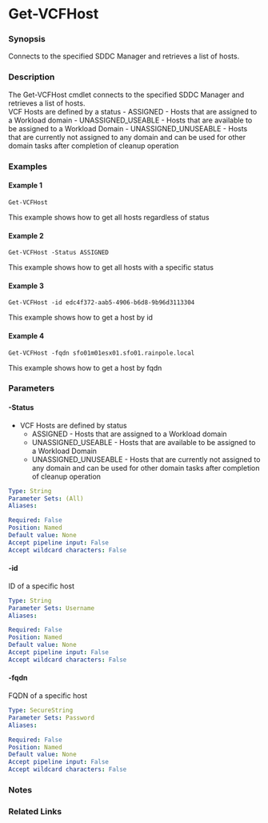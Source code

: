 # Get-VCFHost

### Synopsis
Connects to the specified SDDC Manager and retrieves a list of hosts.

### Description
The Get-VCFHost cmdlet connects to the specified SDDC Manager and retrieves a list of hosts.  
VCF Hosts are defined by a status
	- ASSIGNED - Hosts that are assigned to a Workload domain
	- UNASSIGNED_USEABLE - Hosts that are available to be assigned to a Workload Domain
	- UNASSIGNED_UNUSEABLE - Hosts that are currently not assigned to any domain and can be used for other domain tasks after completion of cleanup operation

### Examples
#### Example 1
```
Get-VCFHost
```
This example shows how to get all hosts regardless of status

#### Example 2
```
Get-VCFHost -Status ASSIGNED
```
This example shows how to get all hosts with a specific status

#### Example 3
```
Get-VCFHost -id edc4f372-aab5-4906-b6d8-9b96d3113304
```
This example shows how to get a host by id

#### Example 4
```
Get-VCFHost -fqdn sfo01m01esx01.sfo01.rainpole.local
```
This example shows how to get a host by fqdn

### Parameters

#### -Status
- VCF Hosts are defined by status
	- ASSIGNED - Hosts that are assigned to a Workload domain
	- UNASSIGNED_USEABLE - Hosts that are available to be assigned to a Workload Domain
	- UNASSIGNED_UNUSEABLE - Hosts that are currently not assigned to any domain and can be used for other domain tasks after completion of cleanup operation

```yaml
Type: String
Parameter Sets: (All)
Aliases:

Required: False
Position: Named
Default value: None
Accept pipeline input: False
Accept wildcard characters: False
```

#### -id
ID of a specific host

```yaml
Type: String
Parameter Sets: Username
Aliases:

Required: False
Position: Named
Default value: None
Accept pipeline input: False
Accept wildcard characters: False
```

#### -fqdn
FQDN of a specific host

```yaml
Type: SecureString
Parameter Sets: Password
Aliases:

Required: False
Position: Named
Default value: None
Accept pipeline input: False
Accept wildcard characters: False
```

### Notes

### Related Links
